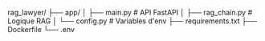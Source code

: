  rag_lawyer/
	├── app/
	│   ├── main.py              # API FastAPI
	│   ├── rag_chain.py         # Logique RAG
	│   └── config.py            # Variables d'env
	├── requirements.txt
	├── Dockerfile
	└── .env
